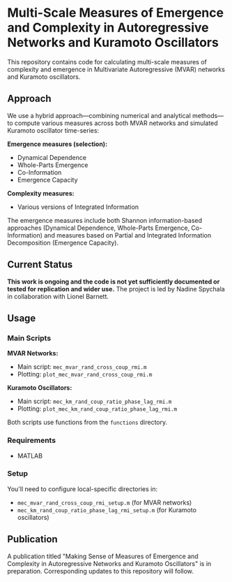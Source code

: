 # Multi-Scale Measures of Emergence and Complexity in Autoregressive Networks and Kuramoto Oscillators

This repository contains code for calculating multi-scale measures of complexity and emergence in Multivariate Autoregressive (MVAR) networks and Kuramoto oscillators.

## Approach

We use a hybrid approach—combining numerical and analytical methods—to compute various measures across both MVAR networks and simulated Kuramoto oscillator time-series:

**Emergence measures (selection):**
- Dynamical Dependence
- Whole-Parts Emergence
- Co-Information
- Emergence Capacity

**Complexity measures:**
- Various versions of Integrated Information

The emergence measures include both Shannon information-based approaches (Dynamical Dependence, Whole-Parts Emergence, Co-Information) and measures based on Partial and Integrated Information Decomposition (Emergence Capacity).

## Current Status

**This work is ongoing and the code is not yet sufficiently documented or tested for replication and wider use.** The project is led by Nadine Spychala in collaboration with Lionel Barnett.

## Usage

### Main Scripts

**MVAR Networks:**
- Main script: `mec_mvar_rand_cross_coup_rmi.m`
- Plotting: `plot_mec_mvar_rand_cross_coup_rmi.m`

**Kuramoto Oscillators:**
- Main script: `mec_km_rand_coup_ratio_phase_lag_rmi.m`
- Plotting: `plot_mec_km_rand_coup_ratio_phase_lag_rmi.m`

Both scripts use functions from the `functions` directory.

### Requirements

- MATLAB

### Setup

You'll need to configure local-specific directories in:
- `mec_mvar_rand_cross_coup_rmi_setup.m` (for MVAR networks)
- `mec_km_rand_coup_ratio_phase_lag_rmi_setup.m` (for Kuramoto oscillators)

## Publication

A publication titled "Making Sense of Measures of Emergence and Complexity in Autoregressive Networks and Kuramoto Oscillators" is in preparation. Corresponding updates to this repository will follow.
